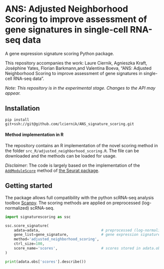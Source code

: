 # ANS: Adjusted Neighborhood Scoring to  improve assessment of gene signatures in single-cell RNA-seq data
A gene expression signature scoring Python package.  

This repository accompanies the work: Laure Ciernik, Agnieszka Kraft, Joséphine Yates, Florian Barkmann,and 
Valentina Boeva, “ANS: Adjusted Neighborhood Scoring to  improve assessment of gene signatures in single-cell RNA-seq data”.

*Note: This repository is in the experimental stage. Changes to the API may appear.*

## Installation 

```
pip install git+ssh://git@github.com/lciernik/ANS_signature_scoring.git
```

#### Method implementation in R 
The repository contains an R implementation of the novel scoring method in the folder 
`src_R/adjusted_neighborhood_scoring.R`. The file can be downloaded and the methods can be loaded for usage. 

*Disclaimer*: The code is largely based on the implementation of the [`AddModuleScore`](https://satijalab.org/seurat/reference/addmodulescore) 
method of [the Seurat package](https://satijalab.org/seurat/index.html). 


## Getting started
The package allows full compatibility with the python scRNA-seq analysis toolbox [Scanpy](https://scanpy.readthedocs.io/en/stable/index.html).
The scoring methods are applied on preprocessed (log-normalized) scRNA-seq. 
```python
import signaturescoring as ssc

ssc.score_signature(
    adata=adata,                            # preprocessed (log-normalized) gene expression data in an AnnData object 
    gene_list=gene_signature,               # gene expression signature, type list
    method='adjusted_neighborhood_scoring',
    ctrl_size=100, 
    score_name='scores',                    # scores stored in adata.obs column defined by score_name
)

print(adata.obs['scores'].describe())
```


